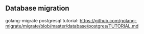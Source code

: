 


## Database migration

golang-migrate
postgresql tutorial: https://github.com/golang-migrate/migrate/blob/master/database/postgres/TUTORIAL.md

